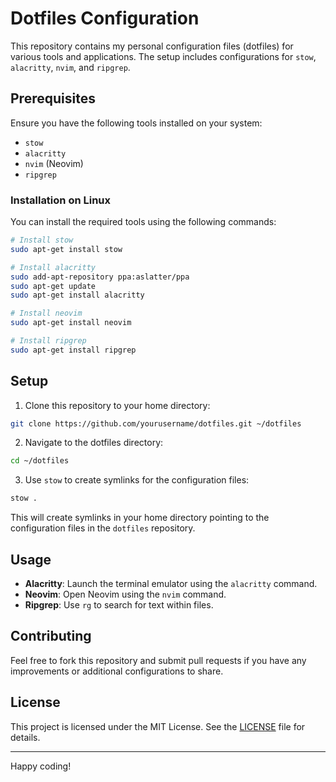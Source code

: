 # Dotfiles Configuration

This repository contains my personal configuration files (dotfiles) for various tools and applications. The setup includes configurations for `stow`, `alacritty`, `nvim`, and `ripgrep`.

## Prerequisites

Ensure you have the following tools installed on your system:

- `stow`
- `alacritty`
- `nvim` (Neovim)
- `ripgrep`

### Installation on Linux

You can install the required tools using the following commands:

```sh
# Install stow
sudo apt-get install stow

# Install alacritty
sudo add-apt-repository ppa:aslatter/ppa
sudo apt-get update
sudo apt-get install alacritty

# Install neovim
sudo apt-get install neovim

# Install ripgrep
sudo apt-get install ripgrep
```

## Setup

1. Clone this repository to your home directory:

```sh
git clone https://github.com/yourusername/dotfiles.git ~/dotfiles
```

2. Navigate to the dotfiles directory:

```sh
cd ~/dotfiles
```

3. Use `stow` to create symlinks for the configuration files:

```sh
stow .
```

This will create symlinks in your home directory pointing to the configuration files in the `dotfiles` repository.

## Usage

- **Alacritty**: Launch the terminal emulator using the `alacritty` command.
- **Neovim**: Open Neovim using the `nvim` command.
- **Ripgrep**: Use `rg` to search for text within files.

## Contributing

Feel free to fork this repository and submit pull requests if you have any improvements or additional configurations to share.

## License

This project is licensed under the MIT License. See the [LICENSE](LICENSE) file for details.

---

Happy coding!


